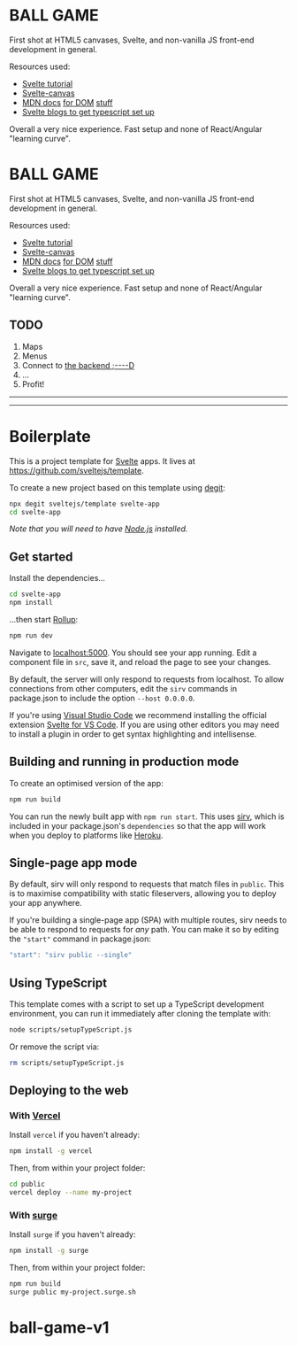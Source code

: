 # BALL GAME

First shot at HTML5 canvases, Svelte, and non-vanilla JS front-end development in general.

Resources used:
* [Svelte tutorial](https://svelte.dev/tutorial)
* [Svelte-canvas](https://github.com/dnass/svelte-canvas)
* [MDN docs](https://developer.mozilla.org/en-US/docs/Web/API/window/requestAnimationFrame) [for DOM](https://developer.mozilla.org/en-US/docs/Web/API/MouseEvent/offsetX) [stuff](https://developer.mozilla.org/en-US/docs/Web/API/Element/mousemove_event)
* [Svelte blogs to get typescript set up](https://svelte.dev/blog/svelte-and-typescript)

Overall a very nice experience. Fast setup and none of React/Angular "learning curve".
# BALL GAME

First shot at HTML5 canvases, Svelte, and non-vanilla JS front-end development in general.

Resources used:
* [Svelte tutorial](https://svelte.dev/tutorial)
* [Svelte-canvas](https://github.com/dnass/svelte-canvas)
* [MDN docs](https://developer.mozilla.org/en-US/docs/Web/API/window/requestAnimationFrame) [for DOM](https://developer.mozilla.org/en-US/docs/Web/API/MouseEvent/offsetX) [stuff](https://developer.mozilla.org/en-US/docs/Web/API/Element/mousemove_event)
* [Svelte blogs to get typescript set up](https://svelte.dev/blog/svelte-and-typescript)

Overall a very nice experience. Fast setup and none of React/Angular "learning curve".

## TODO

1. Maps
1. Menus
1. Connect to [the backend ;----D](https://github.com/PhilippvK/playforia-minigolf)
1. ...
1. Profit!

---
---
# Boilerplate

This is a project template for [Svelte](https://svelte.dev) apps. It lives at https://github.com/sveltejs/template.

To create a new project based on this template using [degit](https://github.com/Rich-Harris/degit):

```bash
npx degit sveltejs/template svelte-app
cd svelte-app
```

*Note that you will need to have [Node.js](https://nodejs.org) installed.*


## Get started

Install the dependencies...

```bash
cd svelte-app
npm install
```

...then start [Rollup](https://rollupjs.org):

```bash
npm run dev
```

Navigate to [localhost:5000](http://localhost:5000). You should see your app running. Edit a component file in `src`, save it, and reload the page to see your changes.

By default, the server will only respond to requests from localhost. To allow connections from other computers, edit the `sirv` commands in package.json to include the option `--host 0.0.0.0`.

If you're using [Visual Studio Code](https://code.visualstudio.com/) we recommend installing the official extension [Svelte for VS Code](https://marketplace.visualstudio.com/items?itemName=svelte.svelte-vscode). If you are using other editors you may need to install a plugin in order to get syntax highlighting and intellisense.

## Building and running in production mode

To create an optimised version of the app:

```bash
npm run build
```

You can run the newly built app with `npm run start`. This uses [sirv](https://github.com/lukeed/sirv), which is included in your package.json's `dependencies` so that the app will work when you deploy to platforms like [Heroku](https://heroku.com).


## Single-page app mode

By default, sirv will only respond to requests that match files in `public`. This is to maximise compatibility with static fileservers, allowing you to deploy your app anywhere.

If you're building a single-page app (SPA) with multiple routes, sirv needs to be able to respond to requests for *any* path. You can make it so by editing the `"start"` command in package.json:

```js
"start": "sirv public --single"
```

## Using TypeScript

This template comes with a script to set up a TypeScript development environment, you can run it immediately after cloning the template with:

```bash
node scripts/setupTypeScript.js
```

Or remove the script via:

```bash
rm scripts/setupTypeScript.js
```

## Deploying to the web

### With [Vercel](https://vercel.com)

Install `vercel` if you haven't already:

```bash
npm install -g vercel
```

Then, from within your project folder:

```bash
cd public
vercel deploy --name my-project
```

### With [surge](https://surge.sh/)

Install `surge` if you haven't already:

```bash
npm install -g surge
```

Then, from within your project folder:

```bash
npm run build
surge public my-project.surge.sh
```
# ball-game-v1
